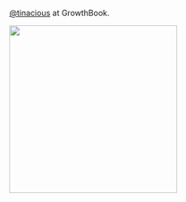 [@tinacious](https://github.com/tinacious) at GrowthBook.

<img src="https://user-images.githubusercontent.com/113377031/201216637-63e45d50-b930-4cfe-aea2-d249d6387b6a.png" width="300" />
